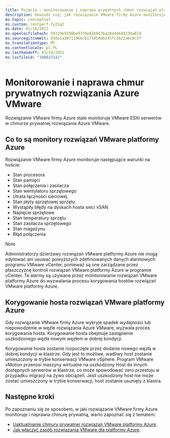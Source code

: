 ```yaml
---
title: Pojęcia — monitorowanie i naprawa prywatnych chmur rozwiązań platformy Azure VMware
description: Dowiedz się, jak rozwiązanie VMware firmy Azure monitoruje i naprawia serwery VMware ESXi w chmurze prywatnej rozwiązania Azure VMware.
ms.topic: conceptual
ms.custom: contperf-fy21q2
ms.date: 02/16/2021
ms.openlocfilehash: 59319b5598be9770e82b9676a28444648230a019
ms.sourcegitcommit: 910a1a38711966cb171050db245fc3b22abc8c5f
ms.translationtype: MT
ms.contentlocale: pl-PL
ms.lasthandoff: 03/19/2021
ms.locfileid: "100633142"
---
```

# <a name="monitor-and-repair-azure-vmware-solution-private-clouds"></a>Monitorowanie i naprawa chmur prywatnych rozwiązania Azure VMware

Rozwiązanie VMware firmy Azure stale monitoruje VMware ESXi serwerów w chmurze prywatnej rozwiązania Azure VMware. 

## <a name="what-azure-vmware-solution-monitors"></a>Co to są monitory rozwiązań VMware platformy Azure

Rozwiązanie VMware firmy Azure monitoruje następujące warunki na hoście:  

- Stan procesora 
- Stan pamięci 
- Stan połączenia i zasilacza 
- Stan wentylatoru sprzętowego 
- Utrata łączności sieciowej 
- Stan płyty sprzętowej sprzętu 
- Wystąpiły błędy na dyskach hosta sieci vSAN 
- Napięcie sprzętowe 
- Stan temperatury sprzętu 
- Stan zasilacza sprzętowego 
- Stan magazynu 
- Błąd połączenia 

> [!NOTE]
> Administratorzy dzierżawy rozwiązań VMware platformy Azure nie mogą edytować ani usuwać powyższych zdefiniowanych danych alarmowych programu VMware vCenter, ponieważ są one zarządzane przez płaszczyznę kontroli rozwiązań VMware platformy Azure w programie vCenter. Te alarmy są używane przez monitorowanie rozwiązań VMware platformy Azure do wyzwalania procesu korygowania hostów rozwiązań VMware platformy Azure.

## <a name="azure-vmware-solution-host-remediation"></a>Korygowanie hosta rozwiązań VMware platformy Azure  

Gdy rozwiązanie VMware firmy Azure wykryje spadek wydajności lub niepowodzenie w węźle rozwiązania Azure VMware, wyzwala proces korygowania hosta. Korygowanie hosta obejmuje zastąpienie uszkodzonego węzła nowym węzłem w dobrej kondycji.  

Korygowanie hosta zostanie rozpoczęte przez dodanie nowego węzła w dobrej kondycji w klastrze. Gdy jest to możliwe, wadliwy host zostanie umieszczony w trybie konserwacji VMware vSphere. Program VMware vMotion przenosi maszyny wirtualne na uszkodzony Host do innych dostępnych serwerów w klastrze, co może spowodować zero przestoju w przypadku migracji na żywo obciążeń. Jeśli uszkodzony host nie może zostać umieszczony w trybie konserwacji, host zostanie usunięty z klastra.

## <a name="next-steps"></a>Następne kroki

Po zapoznaniu się ze sposobem, w jaki rozwiązanie VMware firmy Azure monitoruje i naprawia chmurę prywatną, warto zapoznać się z tematem:

- [Uaktualnianie chmury prywatnej rozwiązań VMware platformy Azure](concepts-upgrades.md).
- [Jak włączyć zasób rozwiązania VMware dla platformy Azure](enable-azure-vmware-solution.md).
